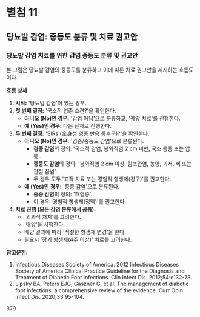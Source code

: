 # 별첨 11
## 당뇨발 감염: 중등도 분류 및 치료 권고안

### 당뇨발 감염 치료를 위한 감염 중등도 분류 및 권고안

본 그림은 당뇨발 감염의 중등도를 분류하고 이에 따른 치료 권고안을 제시하는 흐름도이다.

**흐름 상세:**

1.  **시작:** '당뇨발 감염'이 있는 경우.
2.  **첫 번째 결정:** '국소적 염증 소견?'을 확인한다.
    *   **아니오 (No)인 경우:** '감염 아님'으로 분류하고, '궤양 치료'를 진행한다.
    *   **예 (Yes)인 경우:** 다음 단계로 진행한다.
3.  **두 번째 결정:** 'SIRs (全身성 염증 반응 증후군)?'을 확인한다.
    *   **아니오 (No)인 경우:** '경증/중등도 감염'으로 분류된다.
        *   **경증 감염**의 정의: '국소적 감염, 봉와직염 2 cm 미만, 국소 통증 또는 압통'.
        *   **중등도 감염**의 정의: '봉와직염 2 cm 이상, 림프관염, 농양, 괴저, 뼈 또는 관절 침범'.
        *   두 경우 모두 '표적 치료 또는 경험적 항생제(경구)'를 권고한다.
    *   **예 (Yes)인 경우:** '중증 감염'으로 분류된다.
        *   **중증 감염**의 정의: '패혈증'.
        *   이 경우 '경험적 항생제(정맥)'를 권고한다.
4.  **치료 진행 (모든 감염 분류에서 공통):**
    *   '외과적 처치'를 고려한다.
    *   '배양'을 시행한다.
    *   배양 결과에 따라 '적절한 항생제 변경'을 한다.
    *   필요시 '장기 항생제(4주 이상)' 치료를 고려한다.

**참고문헌:**

1.  Infectious Diseases Society of America. 2012 Infectious Diseases Society of America Clinical Practice Guideline for the Diagnosis and Treatment of Diabetic Foot Infections. Clin Infect Dis. 2012;54:e132-73.
2.  Lipsky BA, Peters EJG, Gaszner G, et al. The management of diabetic foot infections: a comprehensive review of the evidence. Curr Opin Infect Dis. 2020;33:95-104.

<PAGE>379